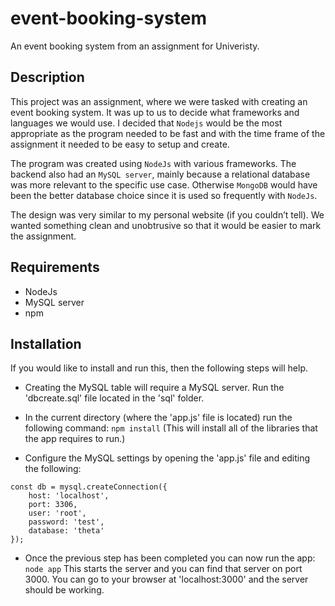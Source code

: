 # event-booking-system
 An event booking system from an assignment for Univeristy.
 
## Description
This project was an assignment, where we were tasked with creating an event booking system. It was up to us to decide what frameworks and languages we would use. I decided that `Nodejs` would be the most appropriate as the program needed to be fast and with the time frame of the assignment it needed to be easy to setup and create.

The program was created using `NodeJs` with various frameworks. The backend also had an `MySQL server`, mainly because a relational database was more relevant to the specific use case. Otherwise `MongoDB` would have been the better database choice since it is used so frequently with `NodeJs`.

The design was very similar to my personal website (if you couldn’t tell). We wanted something clean and unobtrusive so that it would be easier to mark the assignment.

## Requirements
* NodeJs
* MySQL server
* npm

## Installation
If you would like to install and run this, then the following steps will help.

* Creating the MySQL table will require a MySQL server. Run the 'dbcreate.sql' file located in the 'sql' folder.

* In the current directory (where the 'app.js' file is located) run the following command: ``` npm install ```
(This will install all of the libraries that the app requires to run.)

* Configure the MySQL settings by opening the 'app.js' file and editing the following:
```
const db = mysql.createConnection({
    host: 'localhost',
    port: 3306,
    user: 'root',
    password: 'test',
    database: 'theta'
});
```
* Once the previous step has been completed you can now run the app: ``` node app ```
This starts the server and you can find that server on port 3000. 
You can go to your browser at 'localhost:3000' and the server should be working.
